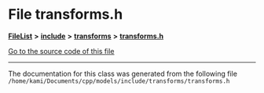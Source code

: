 

# File transforms.h



[**FileList**](files.md) **>** [**include**](dir_d44c64559bbebec7f509842c48db8b23.md) **>** [**transforms**](dir_de1d6215dd8b8d2c901daadc91a23b6e.md) **>** [**transforms.h**](transforms_2transforms_8h.md)

[Go to the source code of this file](transforms_2transforms_8h_source.md)





































































------------------------------
The documentation for this class was generated from the following file `/home/kami/Documents/cpp/models/include/transforms/transforms.h`

